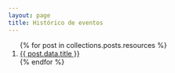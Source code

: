 ```yaml
---
layout: page
title: Histórico de eventos
---
```


<ol class="list-roman mx-auto w-fit" reversed>
  {% for post in collections.posts.resources %}
    <li>
      <a href="{{ post.relative_url }}">{{ post.data.title }}</a>
    </li>
  {% endfor %}
</ol>
